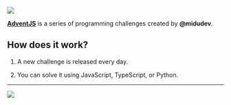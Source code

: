 ![](./adventJS.avif)

[**AdventJS**](https://adventjs.dev/) is a series of programming challenges created by **@midudev**.


## How does it work?

1. A new challenge is released every day.

1. You can solve it using JavaScript, TypeScript, or Python.

***

[![](./day-01/day-01.avif)](./day-01/README.md)